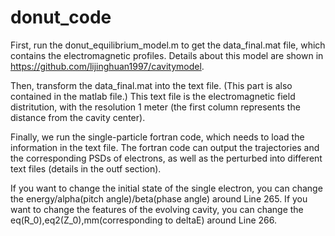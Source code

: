 # donut_code

First, run the donut_equilibrium_model.m to get the data_final.mat file, which contains the electromagnetic profiles. 
Details about this model are shown in https://github.com/lijinghuan1997/cavitymodel.

Then, transform the data_final.mat into the text file. (This part is also contained in the matlab file.)
This text file is the electromagnetic field distritution, with the resolution 1 meter (the first column represents the distance from the cavity center).

Finally, we run the single-particle fortran code, which needs to load the information in the text file. 
The fortran code can output the trajectories and the corresponding PSDs of electrons, as well as the perturbed  into different text files (details in the outf section).

If you want to change the initial state of the single electron, you can change the energy/alpha(pitch angle)/beta(phase angle) around Line 265.
If you want to change the features of the evolving cavity, you can change the eq(R_0),eq2(Z_0),mm(corresponding to deltaE) around Line 266.

